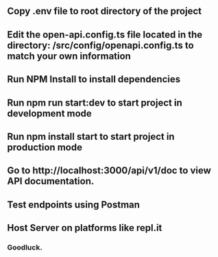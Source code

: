 ## Copy .env file to root directory of the project

## Edit the open-api.config.ts file located in the directory: /src/config/openapi.config.ts to match your own information

## Run NPM Install to install dependencies

## Run npm run start:dev to start project in development mode

## Run npm install start to start project in production mode

## Go to http://localhost:3000/api/v1/doc to view API documentation.

## Test endpoints using Postman

## Host Server on platforms like repl.it

### Goodluck.
